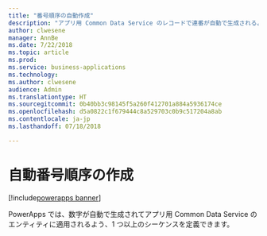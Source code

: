 ```yaml
---
title: "番号順序の自動作成"
description: "アプリ用 Common Data Service のレコードで連番が自動で生成されるよう番号順序を定義します。"
author: clwesene
manager: AnnBe
ms.date: 7/22/2018
ms.topic: article
ms.prod: 
ms.service: business-applications
ms.technology: 
ms.author: clwesene
audience: Admin
ms.translationtype: HT
ms.sourcegitcommit: 0b40bb3c98145f5a260f412701a884a5936174ce
ms.openlocfilehash: d5a0822c1f679444c8a529703c0b9c517204a8ab
ms.contentlocale: ja-jp
ms.lasthandoff: 07/18/2018

---
```

# <a name="create-automatic-number-sequences"></a>自動番号順序の作成

[!include[powerapps banner](../includes/powerapps.md)]




PowerApps では、数字が自動で生成されてアプリ用  Common Data Service のエンティティに適用されるよう、1 つ以上のシーケンスを定義できます。

